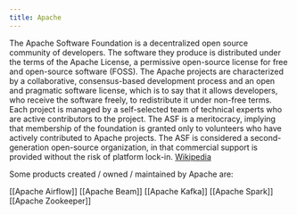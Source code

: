 ```yaml
---
title: Apache
---
```


The Apache Software Foundation is a decentralized open source community of developers. The software they produce is distributed under the terms of the Apache License, a permissive open-source license for free and open-source software (FOSS). The Apache projects are characterized by a collaborative, consensus-based development process and an open and pragmatic software license, which is to say that it allows developers, who receive the software freely, to redistribute it under non-free terms. Each project is managed by a self-selected team of technical experts who are active contributors to the project. The ASF is a meritocracy, implying that membership of the foundation is granted only to volunteers who have actively contributed to Apache projects. The ASF is considered a second-generation open-source organization, in that commercial support is provided without the risk of platform lock-in.  [Wikipedia](https://en.wikipedia.org/wiki/The_Apache_Software_Foundation)

Some products created / owned / maintained by Apache are: 

[[Apache Airflow]]
[[Apache Beam]]
[[Apache Kafka]]
[[Apache Spark]]
[[Apache Zookeeper]]
